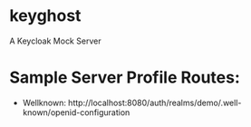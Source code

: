 # keyghost
A Keycloak Mock Server



# Sample Server Profile Routes:

* Wellknown: http://localhost:8080/auth/realms/demo/.well-known/openid-configuration 